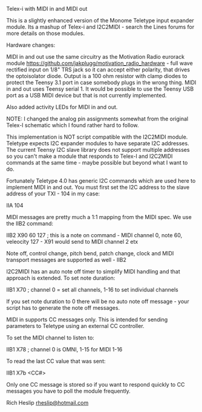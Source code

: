 Telex-i with MIDI in and MIDI out

This is a slightly enhanced version of the Monome Teletype input expander module. Its a mashup of Telex-i and I2C2MIDI - search the Lines forums for more details on those modules.

Hardware changes:

MIDI in and out use the same circuitry as the Motivation Radio eurorack module https://github.com/jakplugg/motivation_radio_hardware - full wave rectified input on 1/8" TRS jack so it can accept either polarity, that drives the optoisolator diode. Output is a 100 ohm resistor with clamp diodes to protect the Teensy 3.1 port in case somebody plugs in the wrong thing. MIDI in and out uses Teensy serial 1. It would be possible to use the Teensy USB port as a USB MIDI device but that is not currently implemented.

Also added activity LEDs for MIDI in and out. 

NOTE: I changed the analog pin assignments somewhat from the original Telex-I schematic which I found rather hard to follow.

This implementation is NOT script compatible with the I2C2MIDI module. Teletype expects I2C expander modules to have separate I2C addresses. The current Teensy I2C slave library does not support multiple addresses so you can't make a module that responds to Telex-I and I2C2MIDI commands at the same time - maybe possible but beyond what I want to do.

Fortunately Teletype 4.0 has generic I2C commands which are used here to implement MIDI in and out. You must first set the I2C address to the slave address of your TXI - 104 in my case:

IIA 104 

MIDI messages are pretty much a 1:1 mapping from the MIDI spec. We use the IIB2 command:

IIB2 X90 60 127    ; this is a note on command - MIDI channel 0, note 60, veleocity 127 - X91 would send to MIDI channel 2 etx

Note off, control change, pitch bend, patch change, clock and MIDI transport messages are supported as well - IIB2 <midi command> <parameter> 

I2C2MIDI has an auto note off timer to simplify MIDI handling and that approach is extended. To set note duration:

IIB1 X70 <channel> <note duration in ms> ; channel 0 = set all channels, 1-16 to set individual channels

If you set note duration to 0 there will be no auto note off message - your script has to generate the note off messages.

MIDI in supports CC messages only. This is intended for sending parameters to Teletype using an external CC controller.

To set the MIDI channel to listen to:

IIB1 X78 <channel>  ; channel 0 is OMNI, 1-15 for MIDI 1-16

To read the last CC value that was sent:

IIB1 X7b <CC#> 

Only one CC message is stored so if you want to respond quickly to CC messages you have to poll the module frequently.


Rich Heslip rheslip@hotmail.com

